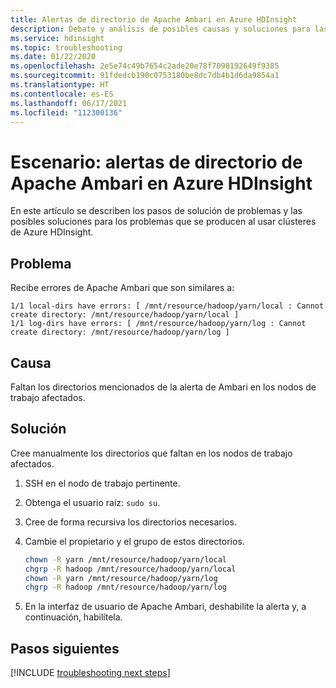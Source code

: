 ```yaml
---
title: Alertas de directorio de Apache Ambari en Azure HDInsight
description: Debate y análisis de posibles causas y soluciones para las alertas de directorio de Apache Ambari en HDInsight.
ms.service: hdinsight
ms.topic: troubleshooting
ms.date: 01/22/2020
ms.openlocfilehash: 2e5e74c49b7654c2ade20e78f7098192649f9385
ms.sourcegitcommit: 91fdedcb190c0753180be8dc7db4b1d6da9854a1
ms.translationtype: HT
ms.contentlocale: es-ES
ms.lasthandoff: 06/17/2021
ms.locfileid: "112300136"
---
```

# <a name="scenario-apache-ambari-directory-alerts-in-azure-hdinsight"></a>Escenario: alertas de directorio de Apache Ambari en Azure HDInsight

En este artículo se describen los pasos de solución de problemas y las posibles soluciones para los problemas que se producen al usar clústeres de Azure HDInsight.

## <a name="issue"></a>Problema

Recibe errores de Apache Ambari que son similares a:

```
1/1 local-dirs have errors: [ /mnt/resource/hadoop/yarn/local : Cannot create directory: /mnt/resource/hadoop/yarn/local ]
1/1 log-dirs have errors: [ /mnt/resource/hadoop/yarn/log : Cannot create directory: /mnt/resource/hadoop/yarn/log ]
```

## <a name="cause"></a>Causa

Faltan los directorios mencionados de la alerta de Ambari en los nodos de trabajo afectados.

## <a name="resolution"></a>Solución

Cree manualmente los directorios que faltan en los nodos de trabajo afectados.

1. SSH en el nodo de trabajo pertinente.

1. Obtenga el usuario raíz: `sudo su`.

1. Cree de forma recursiva los directorios necesarios.

1. Cambie el propietario y el grupo de estos directorios.

    ```bash
    chown -R yarn /mnt/resource/hadoop/yarn/local
    chgrp -R hadoop /mnt/resource/hadoop/yarn/local
    chown -R yarn /mnt/resource/hadoop/yarn/log
    chgrp -R hadoop /mnt/resource/hadoop/yarn/log
    ```

1. En la interfaz de usuario de Apache Ambari, deshabilite la alerta y, a continuación, habilítela.

## <a name="next-steps"></a>Pasos siguientes

[!INCLUDE [troubleshooting next steps](../includes/hdinsight-troubleshooting-next-steps.md)]